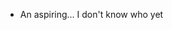 - An aspiring... I don't know who yet

<!---
BartiX8530/BartiX8530 is a ✨ special ✨ repository because its `README.md` (this file) appears on your GitHub profile.
You can click the Preview link to take a look at your changes.
--->
